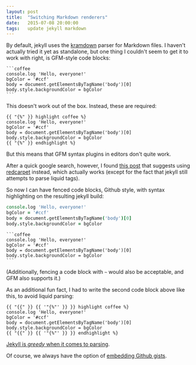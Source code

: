 ```yaml
---
layout: post
title:  "Switching Markdown renderers"
date:   2015-07-08 20:00:00
tags:   update jekyll markdown
---
```

By default, jekyll uses the [kramdown](http://kramdown.gettalong.org/) parser for Markdown files. I haven't actually tried it yet as standalone, but one thing I couldn't seem to get it to work with right, is GFM-style code blocks:

    ```coffee
    console.log 'Hello, everyone!'
    bgColor = '#ccf'
    body = document.getElementsByTagName('body')[0]
    body.style.backgroundColor = bgColor
    ```

This doesn't work out of the box. Instead, these are required:

```
{{ "{%" }} highlight coffee %}
console.log 'Hello, everyone!'
bgColor = '#ccf'
body = document.getElementsByTagName('body')[0]
body.style.backgroundColor = bgColor
{{ "{%" }} endhighlight %}
```

But this means that GFM syntax plugins in editors don't quite work.

After a quick google search, however, I found [this post](http://ajoz.github.io/2014/06/29/i-want-my-github-flavored-markdown/) that suggests using [redcarpet](https://github.com/vmg/redcarpet) instead, which actually works (except for the fact that jekyll still attempts to parse liquid tags).

So now I can have fenced code blocks, Github style, with syntax highlighting on the resulting jekyll build:

```coffee
console.log 'Hello, everyone!'
bgColor = '#ccf'
body = document.getElementsByTagName('body')[0]
body.style.backgroundColor = bgColor
```

    ```coffee
    console.log 'Hello, everyone!'
    bgColor = '#ccf'
    body = document.getElementsByTagName('body')[0]
    body.style.backgroundColor = bgColor
    ```

(Additionally, fencing a code block with `~` would also be acceptable, and GFM also supports it.)

As an additional fun fact, I had to write the second code block above like this, to avoid liquid parsing:

```
{{ "{{" }} {{ '"{%"' }} }} highlight coffee %}
console.log 'Hello, everyone!'
bgColor = '#ccf'
body = document.getElementsByTagName('body')[0]
body.style.backgroundColor = bgColor
{{ "{{" }} {{ '"{%"' }} }} endhighlight %}
```

[Jekyll is _greedy_ when it comes to parsing](http://stackoverflow.com/questions/3426182/how-to-escape-liquid-template-tags).

Of course, we always have the option of [embedding Github gists](https://github.com/blog/122-embedded-gists).
